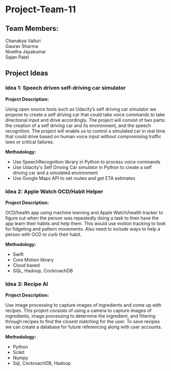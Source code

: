 # Project-Team-11

## Team Members:
Chanakya Valluri\
Gaurav Sharma\
Nivetha Jayakumar\
Sajan Patel

## Project Ideas

### Idea 1: Speech driven self-driving car simulator
__Project Description:__

Using open source tools such as Udacity’s self driving car simulator we propose to create a self driving car that could take voice commands to take directional input and drive accordingly. The project will consist of two parts: the creation of a self driving car and its environment, and the speech recognition. The project will enable us to control a simulated car in real time that could drive based on human voice input without compromising traffic laws or critical failures. 

__Methodology:__ 

- Use SpeechRecognition library in Python to process voice commands
- Use Udacity's Self Driving Car simulator in Python to create a self driving car and a simulated environment 
- Use Google Maps API to set routes and get ETA estimates 

### Idea 2: Apple Watch OCD/Habit Helper

__Project Description:__

OCD/health app using machine learning and Apple Watch/health tracker to figure out when the person was repeatedly doing a task to then have the app learn their habits and help them. This would use motion tracking to look for fidgeting and pattern movements. Also need to include ways to help a person with OCD to curb their habit. 

__Methodology:__
- Swift 
- Core Motion library
- Cloud based
- SQL, Hadoop, CockroachDB

### Idea 3: Recipe AI

__Project Description:__

Use image processing to capture images of ingredients and come up with recipes. This project consists of using a camera to capture images of ingredients, image processing to determine the ingredient, and filtering through recipes to find the closest matching for the user. To save recipes we can create a database for future referencing along with user accounts.

__Methodology:__
- Python
- Scikit
- Numpy
- Sql, CockroachDB, Hadoop
